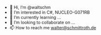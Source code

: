 - 👋 Hi, I’m @waltschm
- 👀 I’m interested in C#, NUCLEO-G071RB
- 🌱 I’m currently learning ...
- 💞️ I’m looking to collaborate on ...
- 📫 How to reach me walter@schmittroth.de

<!---
waltschm/waltschm is a ✨ special ✨ repository because its `README.md` (this file) appears on your GitHub profile.
You can click the Preview link to take a look at your changes.
--->
